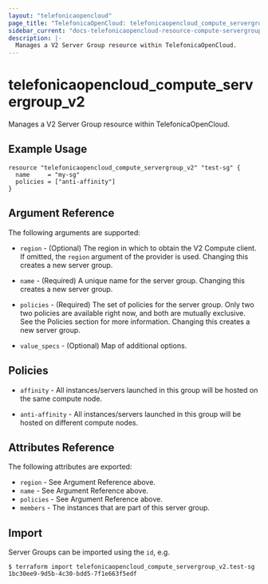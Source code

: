 ```yaml
---
layout: "telefonicaopencloud"
page_title: "TelefonicaOpenCloud: telefonicaopencloud_compute_servergroup_v2"
sidebar_current: "docs-telefonicaopencloud-resource-compute-servergroup-v2"
description: |-
  Manages a V2 Server Group resource within TelefonicaOpenCloud.
---
```


# telefonicaopencloud\_compute\_servergroup_v2

Manages a V2 Server Group resource within TelefonicaOpenCloud.

## Example Usage

```hcl
resource "telefonicaopencloud_compute_servergroup_v2" "test-sg" {
  name     = "my-sg"
  policies = ["anti-affinity"]
}
```

## Argument Reference

The following arguments are supported:

* `region` - (Optional) The region in which to obtain the V2 Compute client.
    If omitted, the `region` argument of the provider is used. Changing
    this creates a new server group.

* `name` - (Required) A unique name for the server group. Changing this creates
    a new server group.

* `policies` - (Required) The set of policies for the server group. Only two
    two policies are available right now, and both are mutually exclusive. See
    the Policies section for more information. Changing this creates a new
    server group.

* `value_specs` - (Optional) Map of additional options.

## Policies

* `affinity` - All instances/servers launched in this group will be hosted on
    the same compute node.

* `anti-affinity` - All instances/servers launched in this group will be
    hosted on different compute nodes.

## Attributes Reference

The following attributes are exported:

* `region` - See Argument Reference above.
* `name` - See Argument Reference above.
* `policies` - See Argument Reference above.
* `members` - The instances that are part of this server group.

## Import

Server Groups can be imported using the `id`, e.g.

```
$ terraform import telefonicaopencloud_compute_servergroup_v2.test-sg 1bc30ee9-9d5b-4c30-bdd5-7f1e663f5edf
```
